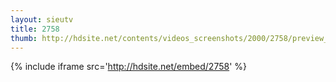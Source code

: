 ```yaml
---
layout: sieutv
title: 2758
thumb: http://hdsite.net/contents/videos_screenshots/2000/2758/preview_360p.mp4.jpg
---
```

{% include iframe src='http://hdsite.net/embed/2758' %}
 
